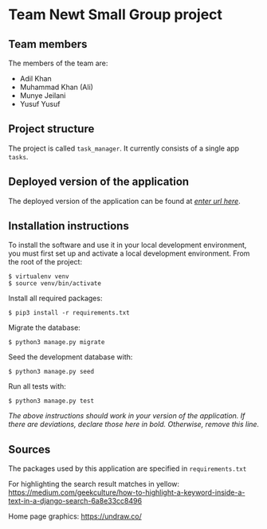 # Team Newt Small Group project

## Team members
The members of the team are:
- Adil Khan
- Muhammad Khan (Ali)
- Munye Jeilani
- Yusuf Yusuf

## Project structure
The project is called `task_manager`.  It currently consists of a single app `tasks`.

## Deployed version of the application
The deployed version of the application can be found at [*enter url here*](*enter_url_here*).

## Installation instructions
To install the software and use it in your local development environment, you must first set up and activate a local development environment.  From the root of the project:

```
$ virtualenv venv
$ source venv/bin/activate
```

Install all required packages:

```
$ pip3 install -r requirements.txt
```

Migrate the database:

```
$ python3 manage.py migrate
```

Seed the development database with:

```
$ python3 manage.py seed
```

Run all tests with:
```
$ python3 manage.py test
```

*The above instructions should work in your version of the application.  If there are deviations, declare those here in bold.  Otherwise, remove this line.*

## Sources
The packages used by this application are specified in `requirements.txt`

For highlighting the search result matches in yellow: https://medium.com/geekculture/how-to-highlight-a-keyword-inside-a-text-in-a-django-search-6a8e33cc8496

Home page graphics: https://undraw.co/
